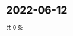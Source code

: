 # 2022-06-12

共 0 条

<!-- BEGIN WEIBO -->
<!-- 最后更新时间 Sun Jun 12 2022 14:19:11 GMT+0800 (China Standard Time) -->

<!-- END WEIBO -->
